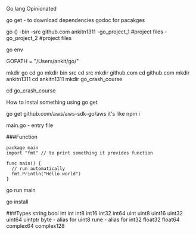 Go lang
Opinionated

go get - to download dependencies
godoc for pacakges

go ()
-bin
-src
github.com
ankitn1311
-go_project_1
#project files
-go_project_2
#project files

go env

GOPATH = "/Users/ankit/go/"

mkdir go
cd go
mkdir bin src
cd src
mkdir github.com
cd github.com
mkdir ankitn1311
cd ankitn1311
mkdir go_crash_course

cd go_crash_course

How to instal something using go get

go get github.com/aws/aws-sdk-go/aws it's like npm i

main.go - entry file

###Function

```
package main
import "fmt" // to print something it provides function

func main() {
  // run automatically
  fmt.Println("Hello world")
}
```

go run main

go install

###Types
string
bool
int
int int8 int16 int32 int64
uint uint8 uint16 uint32 uint64 uintptr
byte - alias for uint8
rune - alias for int32
float32 float64
complex64 complex128
